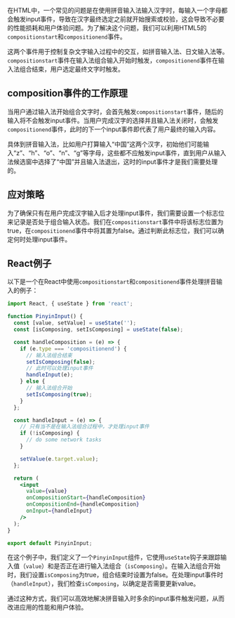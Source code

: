 在HTML中，一个常见的问题是在使用拼音输入法输入汉字时，每输入一个字母都会触发input事件，导致在汉字最终选定之前就开始搜索或校验，这会导致不必要的性能损耗和用户体验问题。为了解决这个问题，我们可以利用HTML5的`compositionstart`和`compositionend`事件。

这两个事件用于控制复杂文字输入过程中的交互，如拼音输入法、日文输入法等。`compositionstart`事件在输入法组合输入开始时触发，`compositionend`事件在输入法组合结束，用户选定最终文字时触发。

## composition事件的工作原理

当用户通过输入法开始组合文字时，会首先触发`compositionstart`事件，随后的输入将不会触发input事件。当用户完成汉字的选择并且输入法关闭时，会触发`compositionend`事件，此时的下一个input事件即代表了用户最终的输入内容。

具体到拼音输入法，比如用户打算输入“中国”这两个汉字，初始他们可能输入“z”、“h”、“o”、“n”、“g”等字母，这些都不应触发input事件，直到用户从输入法候选窗中选择了“中国”并且输入法退出，这时的input事件才是我们需要处理的。

## 应对策略

为了确保只有在用户完成汉字输入后才处理input事件，我们需要设置一个标志位来记录是否处于组合输入状态。我们在`compositionstart`事件中将该标志位置为true，在`compositionend`事件中将其置为false。通过判断此标志位，我们可以确定何时处理input事件。

## React例子

以下是一个在React中使用`compositionstart`和`compositionend`事件处理拼音输入的例子：

```jsx
import React, { useState } from 'react';

function PinyinInput() {
  const [value, setValue] = useState('');
  const [isComposing, setIsComposing] = useState(false);

  const handleComposition = (e) => {
    if (e.type === 'compositionend') {
      // 输入法组合结束
      setIsComposing(false);
      // 此时可以处理input事件
      handleInput(e);
    } else {
      // 输入法组合开始
      setIsComposing(true);
    }
  };

  const handleInput = (e) => {
    // 只有当不是在输入法组合过程中，才处理input事件
    if (!isComposing) {
      // do some network tasks
    }

    setValue(e.target.value);
  };

  return (
    <input
      value={value}
      onCompositionStart={handleComposition}
      onCompositionEnd={handleComposition}
      onInput={handleInput}
    />
  );
}

export default PinyinInput;
```

在这个例子中，我们定义了一个`PinyinInput`组件，它使用`useState`钩子来跟踪输入值（`value`）和是否正在进行输入法组合（`isComposing`）。在输入法组合开始时，我们设置`isComposing`为true，组合结束时设置为false。在处理input事件时（`handleInput`），我们检查`isComposing`，以确定是否需要更新value。

通过这种方式，我们可以高效地解决拼音输入时多余的input事件触发问题，从而改进应用的性能和用户体验。